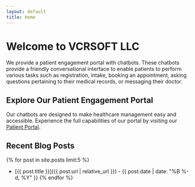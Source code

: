 ```yaml
---
layout: default
title: Home
---
```


# Welcome to VCRSOFT LLC

We provide a patient engagement portal with chatbots. These chatbots provide a friendly conversational interface to enable patients to perform various tasks such as registration, intake, booking an appointment, asking questions pertaining to their medical records, or messaging their doctor.

## Explore Our Patient Engagement Portal

Our chatbots are designed to make healthcare management easy and accessible. Experience the full capabilities of our portal by visiting our [Patient Portal](https://rendermedportal.onrender.com/).

## Recent Blog Posts

{% for post in site.posts limit:5 %}
- [{{ post.title }}]({{ post.url | relative_url }}) - {{ post.date | date: "%B %-d, %Y" }}
{% endfor %}
